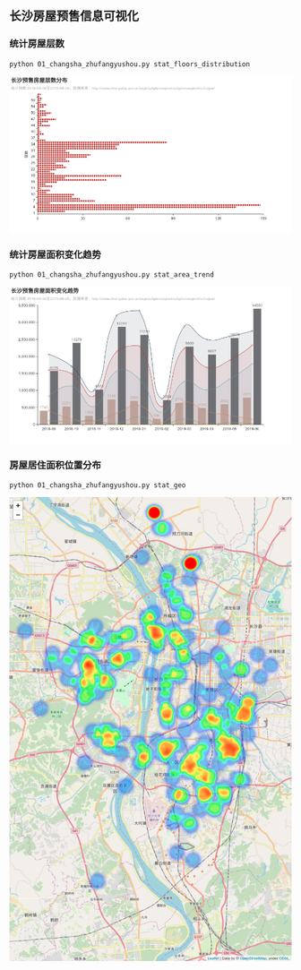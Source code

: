 ## 长沙房屋预售信息可视化



### 统计房屋层数
```
python 01_changsha_zhufangyushou.py stat_floors_distribution
```

![长沙预售房屋层数分布.png](../assets/长沙预售房屋层数分布.png)

### 统计房屋面积变化趋势
```
python 01_changsha_zhufangyushou.py stat_area_trend
```

![长沙预售房屋面积变化分布.png](../assets/长沙预售房屋面积变化趋势.png)


### 房屋居住面积位置分布
```
python 01_changsha_zhufangyushou.py stat_geo
```

![01_changsha_zhufangyushou_位置分布按建筑面积.png](../assets/01_changsha_zhufangyushou_位置分布按建筑面积.png)